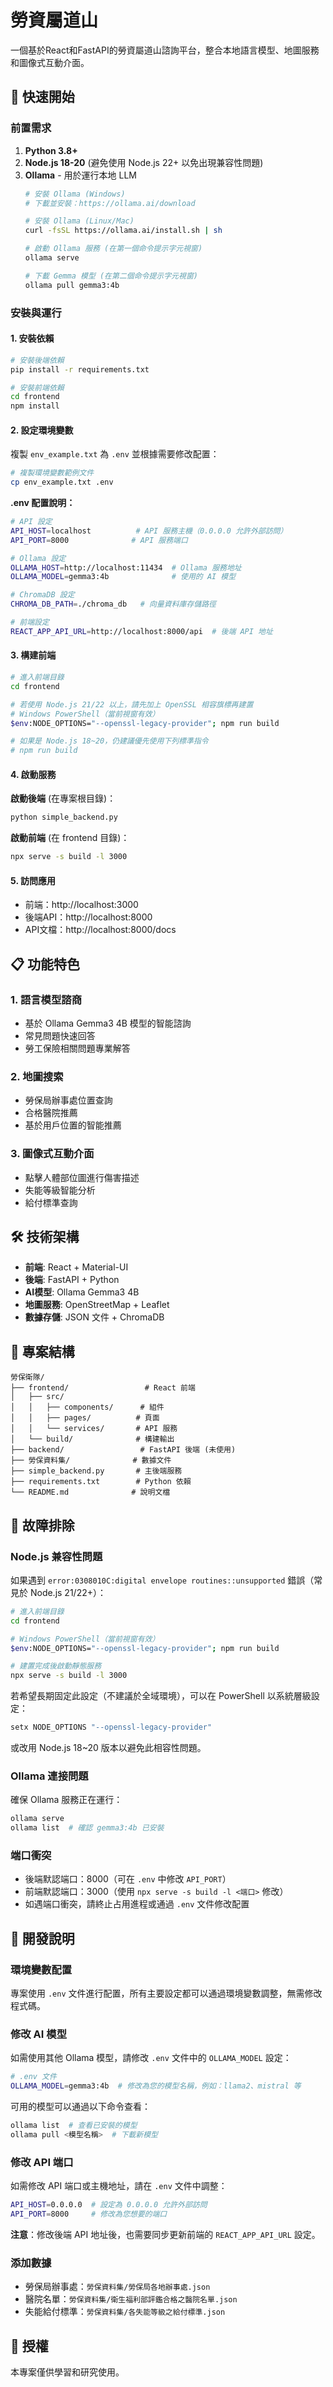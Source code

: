 # 勞資屬道山

一個基於React和FastAPI的勞資屬道山諮詢平台，整合本地語言模型、地圖服務和圖像式互動介面。

## 🚀 快速開始

### 前置需求

1. **Python 3.8+**
2. **Node.js 18-20** (避免使用 Node.js 22+ 以免出現兼容性問題)
3. **Ollama** - 用於運行本地 LLM
   ```bash
   # 安裝 Ollama (Windows)
   # 下載並安裝：https://ollama.ai/download

   # 安裝 Ollama (Linux/Mac)
   curl -fsSL https://ollama.ai/install.sh | sh

   # 啟動 Ollama 服務 (在第一個命令提示字元視窗)
   ollama serve

   # 下載 Gemma 模型 (在第二個命令提示字元視窗)
   ollama pull gemma3:4b
   ```

### 安裝與運行

#### 1. 安裝依賴

```bash
# 安裝後端依賴
pip install -r requirements.txt

# 安裝前端依賴
cd frontend
npm install
```

#### 2. 設定環境變數

複製 `env_example.txt` 為 `.env` 並根據需要修改配置：

```bash
# 複製環境變數範例文件
cp env_example.txt .env
```

**.env 配置說明：**
```bash
# API 設定
API_HOST=localhost          # API 服務主機（0.0.0.0 允許外部訪問）
API_PORT=8000              # API 服務端口

# Ollama 設定
OLLAMA_HOST=http://localhost:11434  # Ollama 服務地址
OLLAMA_MODEL=gemma3:4b              # 使用的 AI 模型

# ChromaDB 設定
CHROMA_DB_PATH=./chroma_db   # 向量資料庫存儲路徑

# 前端設定
REACT_APP_API_URL=http://localhost:8000/api  # 後端 API 地址
```

#### 3. 構建前端

```bash
# 進入前端目錄
cd frontend

# 若使用 Node.js 21/22 以上，請先加上 OpenSSL 相容旗標再建置
# Windows PowerShell（當前視窗有效）
$env:NODE_OPTIONS="--openssl-legacy-provider"; npm run build

# 如果是 Node.js 18~20，仍建議優先使用下列標準指令
# npm run build
```

#### 4. 啟動服務

**啟動後端** (在專案根目錄)：
```bash
python simple_backend.py
```

**啟動前端** (在 frontend 目錄)：
```bash
npx serve -s build -l 3000
```

#### 5. 訪問應用

- 前端：http://localhost:3000
- 後端API：http://localhost:8000
- API文檔：http://localhost:8000/docs

## 📋 功能特色

### 1. 語言模型諮商
- 基於 Ollama Gemma3 4B 模型的智能諮詢
- 常見問題快速回答
- 勞工保險相關問題專業解答

### 2. 地圖搜索
- 勞保局辦事處位置查詢
- 合格醫院推薦
- 基於用戶位置的智能推薦

### 3. 圖像式互動介面
- 點擊人體部位圖進行傷害描述
- 失能等級智能分析
- 給付標準查詢

## 🛠️ 技術架構

- **前端**: React + Material-UI
- **後端**: FastAPI + Python
- **AI模型**: Ollama Gemma3 4B
- **地圖服務**: OpenStreetMap + Leaflet
- **數據存儲**: JSON 文件 + ChromaDB

## 📁 專案結構

```
勞保衛隊/
├── frontend/                 # React 前端
│   ├── src/
│   │   ├── components/      # 組件
│   │   ├── pages/          # 頁面
│   │   └── services/       # API 服務
│   └── build/              # 構建輸出
├── backend/                 # FastAPI 後端 (未使用)
├── 勞保資料集/              # 數據文件
├── simple_backend.py       # 主後端服務
├── requirements.txt        # Python 依賴
└── README.md              # 說明文檔
```

## 🔧 故障排除

### Node.js 兼容性問題
如果遇到 `error:0308010C:digital envelope routines::unsupported` 錯誤（常見於 Node.js 21/22+）：
```bash
# 進入前端目錄
cd frontend

# Windows PowerShell（當前視窗有效）
$env:NODE_OPTIONS="--openssl-legacy-provider"; npm run build

# 建置完成後啟動靜態服務
npx serve -s build -l 3000
```
若希望長期固定此設定（不建議於全域環境），可以在 PowerShell 以系統層級設定：
```powershell
setx NODE_OPTIONS "--openssl-legacy-provider"
```
或改用 Node.js 18~20 版本以避免此相容性問題。

### Ollama 連接問題
確保 Ollama 服務正在運行：
```bash
ollama serve
ollama list  # 確認 gemma3:4b 已安裝
```

### 端口衝突
- 後端默認端口：8000（可在 `.env` 中修改 `API_PORT`）
- 前端默認端口：3000（使用 `npx serve -s build -l <端口>` 修改）
- 如遇端口衝突，請終止占用進程或通過 `.env` 文件修改配置

## 📝 開發說明

### 環境變數配置
專案使用 `.env` 文件進行配置，所有主要設定都可以通過環境變數調整，無需修改程式碼。

### 修改 AI 模型
如需使用其他 Ollama 模型，請修改 `.env` 文件中的 `OLLAMA_MODEL` 設定：
```bash
# .env 文件
OLLAMA_MODEL=gemma3:4b  # 修改為您的模型名稱，例如：llama2、mistral 等
```

可用的模型可以通過以下命令查看：
```bash
ollama list  # 查看已安裝的模型
ollama pull <模型名稱>  # 下載新模型
```

### 修改 API 端口
如需修改 API 端口或主機地址，請在 `.env` 文件中調整：
```bash
API_HOST=0.0.0.0  # 設定為 0.0.0.0 允許外部訪問
API_PORT=8000     # 修改為您想要的端口
```

**注意**：修改後端 API 地址後，也需要同步更新前端的 `REACT_APP_API_URL` 設定。

### 添加數據
- 勞保局辦事處：`勞保資料集/勞保局各地辦事處.json`
- 醫院名單：`勞保資料集/衛生福利部評鑑合格之醫院名單.json`
- 失能給付標準：`勞保資料集/各失能等級之給付標準.json`

## 📄 授權

本專案僅供學習和研究使用。